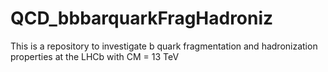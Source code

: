 # QCD_bbbarquarkFragHadroniz
This is a repository to investigate b quark fragmentation and hadronization properties at the LHCb with CM = 13 TeV
